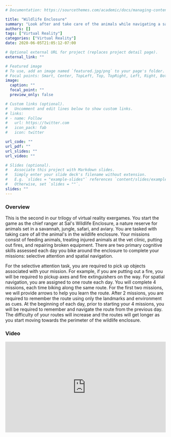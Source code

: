 ```yaml
---
# Documentation: https://sourcethemes.com/academic/docs/managing-content/

title: "Wildlife Enclosure"
summary: "Look after and take care of the animals while navigating a savannah, safari, jungle, and aviary in this fun and cognitively challenging virtual reality exergame"
authors: []
tags: ["Virtual Reality"]
categories: ["Virtual Reality"]
date: 2020-06-05T21:05:12-07:00

# Optional external URL for project (replaces project detail page).
external_link: ""

# Featured image
# To use, add an image named `featured.jpg/png` to your page's folder.
# Focal points: Smart, Center, TopLeft, Top, TopRight, Left, Right, BottomLeft, Bottom, BottomRight.
image:
  caption: ""
  focal_point: ""
  preview_only: false

# Custom links (optional).
#   Uncomment and edit lines below to show custom links.
# links:
# - name: Follow
#   url: https://twitter.com
#   icon_pack: fab
#   icon: twitter

url_code: ""
url_pdf: ""
url_slides: ""
url_video: ""

# Slides (optional).
#   Associate this project with Markdown slides.
#   Simply enter your slide deck's filename without extension.
#   E.g. `slides = "example-slides"` references `content/slides/example-slides.md`.
#   Otherwise, set `slides = ""`.
slides: ""
---
```


### Overview
This is the second in our trilogy of virtual reality exergames. You start the game as the chief ranger at Sal's Wildlife Enclosure, a nature reserve for animals set in a savannah, jungle, safari, and aviary. You are tasked with taking care of all the animal's in the wildlife enclosure. Your missions consist of feeding animals, treating injured animals at the vet clinic, putting out fires, and repairing broken equipment. There are two primary cognitive skills assessed each day you bike around the enclosure to complete your missions: selective attention and spatial navigation.

For the selective attention task, you are required to pick up objects associated with your mission. For example, if you are putting out a fire, you will be required to pickup axes and fire extinguishers on the way. For spatial navigation, you are assigned to one route each day. You will complete 4 missions, each time biking along the same route. For the first two missions, we will provide arrows to help you learn the route. After 2 missions, you are required to remember the route using only the landmarks and environment as cues. At the beginning of each day, prior to starting your 4 missions, you will be required to remember and navigate the route from the previous day. The difficulty of your routes will increase and the routes will get longer as you start moving towards the perimeter of the wildlife enclosure.

### Video
<div style="position: relative; padding-bottom: 56.25%; height: 0; overflow: hidden;">
  <iframe src="https://www.youtube.com/embed/YLXAhpwOIpM" style="position: absolute; top: 0; left: 0; width: 100%; height: 100%; border:0;" allowfullscreen title="YouTube Video"></iframe>
</div>
